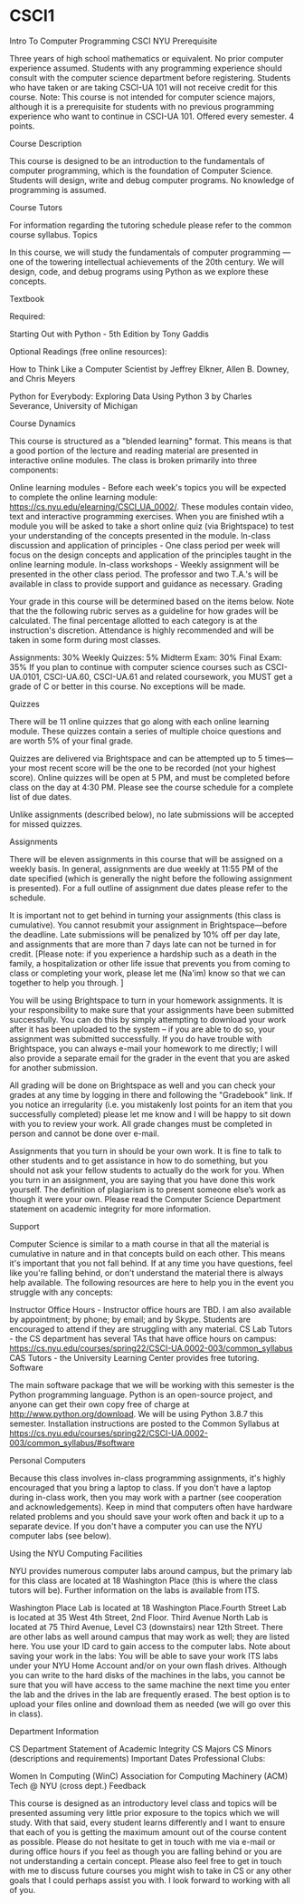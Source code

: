 # CSCI1
Intro To Computer Programming CSCI NYU
Prerequisite

Three years of high school mathematics or equivalent. No prior computer experience assumed. Students with any programming experience should consult with the computer science department before registering. Students who have taken or are taking CSCI-UA 101 will not receive credit for this course. Note: This course is not intended for computer science majors, although it is a prerequisite for students with no previous programming experience who want to continue in CSCI-UA 101. Offered every semester. 4 points.

Course Description

This course is designed to be an introduction to the fundamentals of computer programming, which is the foundation of Computer Science. Students will design, write and debug computer programs. No knowledge of programming is assumed.

Course Tutors

For information regarding the tutoring schedule please refer to the common course syllabus.
Topics

In this course, we will study the fundamentals of computer programming — one of the towering intellectual achievements of the 20th century. We will design, code, and debug programs using Python as we explore these concepts.

Textbook

Required:

Starting Out with Python - 5th Edition by Tony Gaddis

Optional Readings (free online resources):

How to Think Like a Computer Scientist by Jeffrey Elkner, Allen B. Downey, and Chris Meyers

Python for Everybody: Exploring Data Using Python 3 by Charles Severance, University of Michigan

Course Dynamics

This course is structured as a "blended learning" format. This means is that a good portion of the lecture and reading material are presented in interactive online modules. The class is broken primarily into three components:

Online learning modules - Before each week's topics you will be expected to complete the online learning module: https://cs.nyu.edu/elearning/CSCI_UA_0002/. These modules contain video, text and interactive programming exercises. When you are finished wtih a module you will be asked to take a short online quiz (via Brightspace) to test your understanding of the concepts presented in the module.
In-class discussion and application of principles - One class period per week will focus on the design concepts and application of the principles taught in the online learning module.
In-class workshops - Weekly assignment will be presented in the other class period. The professor and two T.A.'s will be available in class to provide support and guidance as necessary.
Grading

Your grade in this course will be determined based on the items below. Note that the the following rubric serves as a guideline for how grades will be calculated. The final percentage allotted to each category is at the instruction's discretion. Attendance is highly recommended and will be taken in some form during most classes.

Assignments: 30%
Weekly Quizzes: 5%
Midterm Exam: 30%
Final Exam: 35%
If you plan to continue with computer science courses such as CSCI-UA.0101, CSCI-UA.60, CSCI-UA.61 and related coursework, you MUST get a grade of C or better in this course. No exceptions will be made.

Quizzes

There will be 11 online quizzes that go along with each online learning module. These quizzes contain a series of multiple choice questions and are worth 5% of your final grade.

Quizzes are delivered via Brightspace and can be attempted up to 5 times—your most recent score will be the one to be recorded (not your highest score). Online quizzes will be open at 5 PM, and must be completed before class on the day at 4:30 PM. Please see the course schedule for a complete list of due dates.

Unlike assignments (described below), no late submissions will be accepted for missed quizzes.

Assignments

There will be eleven assignments in this course that will be assigned on a weekly basis. In general, assignments are due weekly at 11:55 PM of the date specified (which is generally the night before the following assignment is presented). For a full outline of assignment due dates please refer to the schedule.

It is important not to get behind in turning your assignments (this class is cumulative). You cannot resubmit your assignment in Brightspace—before the deadline. Late submissions will be penalized by 10% off per day late, and assignments that are more than 7 days late can not be turned in for credit. [Please note: if you experience a hardship such as a death in the family, a hospitalization or other life issue that prevents you from coming to class or completing your work, please let me (Na'im) know so that we can together to help you through. ]

You will be using Brightspace to turn in your homework assignments. It is your responsibility to make sure that your assignments have been submitted successfully. You can do this by simply attempting to download your work after it has been uploaded to the system – if you are able to do so, your assignment was submitted successfully. If you do have trouble with Brightspace, you can always e-mail your homework to me directly; I will also provide a separate email for the grader in the event that you are asked for another submission.

All grading will be done on Brightspace as well and you can check your grades at any time by logging in there and following the "Gradebook" link. If you notice an irregularity (i.e. you mistakenly lost points for an item that you successfully completed) please let me know and I will be happy to sit down with you to review your work. All grade changes must be completed in person and cannot be done over e-mail.

Assignments that you turn in should be your own work. It is fine to talk to other students and to get assistance in how to do something, but you should not ask your fellow students to actually do the work for you. When you turn in an assignment, you are saying that you have done this work yourself. The definition of plagiarism is to present someone else’s work as though it were your own. Please read the Computer Science Department statement on academic integrity for more information.

Support

Computer Science is similar to a math course in that all the material is cumulative in nature and in that concepts build on each other. This means it's important that you not fall behind. If at any time you have questions, feel like you're falling behind, or don't understand the material there is always help available. The following resources are here to help you in the event you struggle with any concepts:

Instructor Office Hours - Instructor office hours are TBD. I am also available by appointment; by phone; by email; and by Skype. Students are encouraged to attend if they are struggling with any material.
CS Lab Tutors - the CS department has several TAs that have office hours on campus: https://cs.nyu.edu/courses/spring22/CSCI-UA.0002-003/common_syllabus
CAS Tutors - the University Learning Center provides free tutoring.
Software

The main software package that we will be working with this semester is the Python programming language. Python is an open-source project, and anyone can get their own copy free of charge at http://www.python.org/download. We will be using Python 3.8.7 this semester. Installation instructions are posted to the Common Syllabus at https://cs.nyu.edu/courses/spring22/CSCI-UA.0002-003/common_syllabus/#software

Personal Computers

Because this class involves in-class programming assignments, it's highly encouraged that you bring a laptop to class. If you don't have a laptop during in-class work, then you may work with a partner (see cooperation and acknowledgements). Keep in mind that computers often have hardware related problems and you should save your work often and back it up to a separate device. If you don't have a computer you can use the NYU computer labs (see below).

Using the NYU Computing Facilities

NYU provides numerous computer labs around campus, but the primary lab for this class are located at 18 Washington Place (this is where the class tutors will be). Further information on the labs is available from ITS.

Washington Place Lab is located at 18 Washington Place.Fourth Street Lab is located at 35 West 4th Street, 2nd Floor.
Third Avenue North Lab is located at 75 Third Avenue, Level C3 (downstairs) near 12th Street.
There are other labs as well around campus that may work as well; they are listed here. You use your ID card to gain access to the computer labs.
Note about saving your work in the labs: You will be able to save your work ITS labs under your NYU Home Account and/or on your own flash drives. Although you can write to the hard disks of the machines in the labs, you cannot be sure that you will have access to the same machine the next time you enter the lab and the drives in the lab are frequently erased. The best option is to upload your files online and download them as needed (we will go over this in class).

Department Information

CS Department Statement of Academic Integrity
CS Majors
CS Minors (descriptions and requirements)
Important Dates
Professional Clubs:

Women In Computing (WinC)
Association for Computing Machinery (ACM)
Tech @ NYU (cross dept.)
Feedback

This course is designed as an introductory level class and topics will be presented assuming very little prior exposure to the topics which we will study. With that said, every student learns differently and I want to ensure that each of you is getting the maximum amount out of the course content as possible. Please do not hesitate to get in touch with me via e-mail or during office hours if you feel as though you are falling behind or you are not understanding a certain concept. Please also feel free to get in touch with me to discuss future courses you might wish to take in CS or any other goals that I could perhaps assist you with. I look forward to working with all of you.

